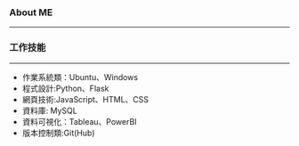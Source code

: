 ### About ME 
---
  


### 工作技能
---
- 作業系統類：Ubuntu、Windows
- 程式設計:Python、Flask
- 網頁技術:JavaScript、HTML、CSS
- 資料庫: MySQL
- 資料可視化：Tableau、PowerBI
- 版本控制類:Git(Hub)

<!--
**junweichen1999/junweichen1999** is a ✨ _special_ ✨ repository because its `README.md` (this file) appears on your GitHub profile.

Here are some ideas to get you started:

- 🔭 I’m currently working on ...
- 🌱 I’m currently learning ...
- 👯 I’m looking to collaborate on ...
- 🤔 I’m looking for help with ...
- 💬 Ask me about ...
- 📫 How to reach me: ...
- 😄 Pronouns: ...
- ⚡ Fun fact: ...
-->
